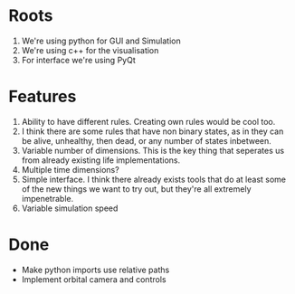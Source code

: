 Roots
=====
1. We're using python for GUI and Simulation
2. We're using c++ for the visualisation
3. For interface we're using PyQt

Features
========
1. Ability to have different rules. Creating own rules would be cool too.
2. I think there are some rules that have non binary states, as in they can be alive, unhealthy, then dead, or any number of states inbetween.
3. Variable number of dimensions. This is the key thing that seperates us from already existing life implementations.
4. Multiple time dimensions?
5. Simple interface. I think there already exists tools that do at least some of the new things we want to try out, but they're all extremely impenetrable.
6. Variable simulation speed

Done
====
* Make python imports use relative paths
* Implement orbital camera and controls
